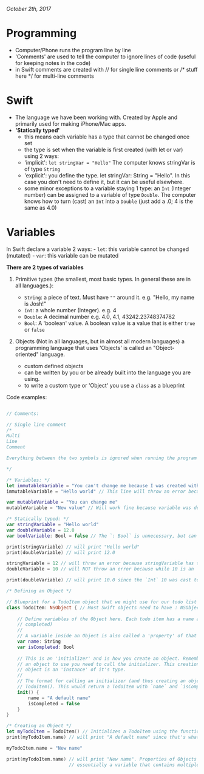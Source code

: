 *October 2th, 2017*

Programming
=====
- Computer/Phone runs the program line by line
- 'Comments' are used to tell the computer to ignore lines of code (useful for keeping notes in the code)
- in Swift comments are created with // for single line comments or /* stuff here */ for multi-line comments

Swift
=====
- The language we have been working with. Created by Apple and primarily used for making iPhone/Mac apps.
- **'Statically typed'**
    - this means each variable has a type that cannot be changed once set
    - the type is set when the variable is first created (with let or var) using 2 ways:
    - 'implicit': `let stringVar = "Hello"` The computer knows stringVar is of type `String`
    - 'explicit': you define the type. let stringVar: String = "Hello". In this case you don't need to define it, but it can be useful elsewhere.
    - some minor exceptions to a variable staying 1 type: an `Int` (Integer number) can be assigned to a variable of type `Double`. The computer knows how to turn (cast) an `Int` into a `Double` (just add a .0; 4 is the same as 4.0)

Variables
=====
In Swift declare a variable 2 ways:
    - `let`: this variable cannot be changed (mutated)
    - `var`: this variable can be mutated

**There are 2 types of variables**
1. Primitive types (the smallest, most basic types. In general these are in all languages.):
    - `String`: a piece of text. Must have `""` around it. e.g. "Hello, my name is Josh!"
    - `Int`: a whole number (Integer). e.g. 4
    - `Double`: A decimal number e.g. 4.0, 4.1, 43242.23748374782
    - `Bool`: A 'boolean' value. A boolean value is a value that is either `true` or `false`

2. Objects (Not in all languages, but in almost all modern languages) a programming language that uses 'Objects' is called an 
"Object-oriented" language.
    - custom defined objects
    - can be written by you or be already built into the language you are using.
    - to write a custom type or 'Object' you use a `class` as a blueprint

Code examples:

```swift

// Comments:

// Single line comment
/*
Multi
Line 
Comment

Everything between the two symbols is ignored when running the program

*/

/* Variables: */
let immutableVariable = "You can't change me because I was created with a let."
immutableVariable = "Hello world" // This line will throw an error because `let` variables can't be changed

var mutableVariable = "You can change me"
mutableVariable = "New value" // Will work fine because variable was declared as a `var`

/* Statically typed: */
var stringVariable = "Hello world"
var doubleVariable = 12.0
var boolVariable: Bool = false // The `: Bool` is unnecessary, but can sometimes be useful for readability

print(stringVariable) // will print "Hello world"
print(doubleVariable) // will print 12.0

stringVariable = 12 // will throw an error because stringVariable has type `String` and 12 is an `Int`
doubleVariable = 10 // will NOT throw an error because while 10 is an `Int` the computer is able to 'cast' it to a Double

print(doubleVariable) // will print 10.0 since the `Int` 10 was cast to a Double

/* Defining an Object */

// Blueprint for a TodoItem object that we might use for our todo list
class TodoItem: NSObject { // Most Swift objects need to have : NSObject after their definition. Will explain someday later
    
    // Define variables of the Object here. Each todo item has a name and an isCompleted (that keeps track of if it is 
    // completed)
    //
    // A variable inside an Object is also called a 'property' of that object (here `name` is a property of `TodoItem`)
    var name: String
    var isCompleted: Bool
    
    // This is an 'initializer' and is how you create an object. Remember, a `class` is a blueprint for an object. To create
    // an object to use you need to call the initializer. This creation process is called 'instantiation' and the created 
    // object is an 'instance' of it's type.
    //
    // The format for calling an initializer (and thus creating an object) is ObjectTypeName(). In this case it would be
    // TodoItem(). This would return a TodoItem with `name` and `isCompleted` properties for you to use.
    init() {
        name = "A default name"
        isCompleted = false
    }
}

/* Creating an Object */
let myTodoItem = TodoItem() // Initializes a TodoItem using the function `init` from above
print(myTodoItem.name) // will print "A default name" since that's what we set it to in the initializer

myTodoItem.name = "New name"

print(myTodoItem.name) // will print "New name". Properties of Objects can be modified just like any variable. Objects are 
                       // essentially a variable that contains multiple other variables, as defined in the class you create.

```
